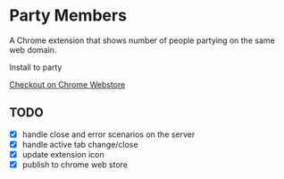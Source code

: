 # Party Members

A Chrome extension that shows number of people partying on the same web domain.

Install to party

[Checkout on Chrome Webstore](https://chromewebstore.google.com/detail/party-members/hikboagghnlhddimnbgninkelplbplla)

## TODO

- [x] handle close and error scenarios on the server
- [x] handle active tab change/close
- [x] update extension icon
- [x] publish to chrome web store
